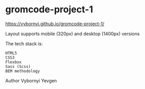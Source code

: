 # gromcode-project-1

https://vybornyi.github.io/gromcode-project-1/

Layout supports mobile (320px) and desktop (1400px) versions

The tech stack is:

    HTML5
    CSS3
    Flexbox
    Sass (Scss)
    BEM methodology

Author
Vybornyi Yevgen
